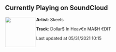 ## Currently Playing on SoundCloud

[<img align="left" width="100" src="https://i1.sndcdn.com/artworks-000437217681-9puyar-t500x500.jpg">](https://soundcloud.com/skeetsmusic/dollar-in-heavn)

**Artist**: Skeets 

**Track**: Dollar$ In Heav€n MA$H €DIT

Last updated at 05/31/2021 10:15
